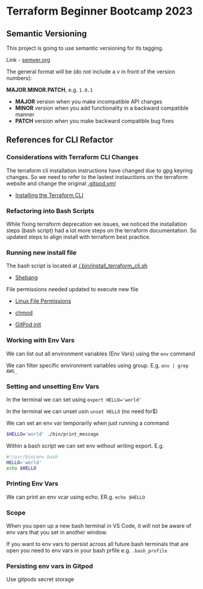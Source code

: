 # Terraform Beginner Bootcamp 2023

## Semantic Versioning

This project is going to use semantic versioning for its tagging.

Link - [semver.org](https://semver.org/)

The general format will be (do not include a v in front of  the version numbers):

**MAJOR.MINOR.PATCH**, e.g. `1.0.1`

- **MAJOR** version when you make incompatible API changes
- **MINOR** version when you add functionality in a backward compatible manner
- **PATCH** version when you make backward compatible bug fixes

## References for CLI Refactor
### Considerations with Terraform CLI Changes
The terraform cli installation instructions have changed due to gpg keyring changes. So we need to refer to the lastest instauctions on the terraform website and change the original [.gitpod.yml](.gitpod.yml)

- [Installing the Terraform CLI](https://developer.hashicorp.com/terraform/tutorials/aws-get-started/install-cli)

### Refactoring into Bash Scripts

While fixing terraform deprecation we issues, we noticed the installation steps (bash script) had a lot more steps on the terraform documentation. So updated steps to align install with terraform best practice.

### Running new install file
The bash script is located at [/.bin/install_terraform_cli.sh](/bin/install_terraform_cli.sh)
- [Shebang](https://en.wikipedia.org/wiki/Shebang_(Unix))

File permissions needed updated to execute new file
- [Linux File Permissions](https://www.redhat.com/sysadmin/linux-file-permissions-explained)

- [chmod](https://en.wikipedia.org/wiki/Chmod)

- [GitPod init](https://www.gitpod.io/docs/configure/workspaces/tasks#prebuild-and-new-workspaces)


### Working with Env Vars
We can list out all environment variables (Env Vars) using the `env` command

We can filter specific environment variables using group. E.g. `env | grep AWS_`

### Setting and unsetting Env Vars

In the terminal we can set using `export HELLO='world'`

In the terminal we can unset usin `unset HELLO` (no need for$)

We can set an env var temporarily when just running a command 
```sh
$HELLO='world' ./bin/print_message
```
Within a bash script we can set env without writing export. E.g.

```sh
#!/usr/bin/env bash
HELLO='world'
echo $HELLO
```
### Printing Env Vars

We can print an env vcar using echo. ER.g. `echo $HELLO`

### Scope

When you open up a new bash terminal in VS Code, it will not be aware of env vars that you set in another window. 

If you want to env vars to persist across all future bash terminals that are open you need to env vars in your bash prfile e.g. `.bash_profile`

### Persisting env vars in Gitpod
Use gitpods secret storage